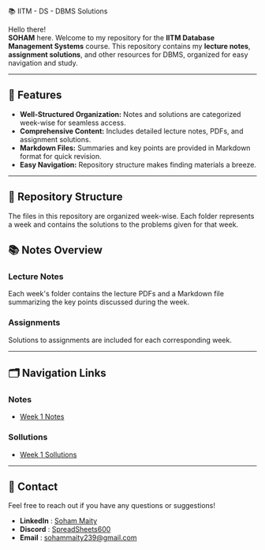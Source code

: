 📚 IITM - DS - DBMS Solutions

Hello there!  
**SOHAM** here. Welcome to my repository for the **IITM Database Management Systems** course. This repository contains my **lecture notes**, **assignment solutions**, and other resources for DBMS, organized for easy navigation and study.

---

## 📝 Features

- **Well-Structured Organization:** Notes and solutions are categorized week-wise for seamless access.
- **Comprehensive Content:** Includes detailed lecture notes, PDFs, and assignment solutions.
- **Markdown Files:** Summaries and key points are provided in Markdown format for quick revision.
- **Easy Navigation:** Repository structure makes finding materials a breeze.

---

## 📁 Repository Structure

The files in this repository are organized week-wise. Each folder represents a week and contains the solutions to the problems given for that week.


## 📚 Notes Overview

### Lecture Notes  
Each week's folder contains the lecture PDFs and a Markdown file summarizing the key points discussed during the week.  

### Assignments  
Solutions to assignments are included for each corresponding week.  

---

## 🗂️ Navigation Links

### Notes
- [Week 1 Notes](./Lecture%20Notes/Week%201)

### Sollutions
- [Week 1 Sollutions](./Graded%20Assesment/W1-GA.md)
---

## 💬 Contact

Feel free to reach out if you have any questions or suggestions!

- **LinkedIn** : [Soham Maity](https://www.linkedin.com/in/soham-maity-114466218)
- **Discord** : [SpreadSheets600](https://discord.com/users/727012870683885578)
- **Email** : [sohammaity239@gmail.com](mailto:sohammaity239@gmail.com)
